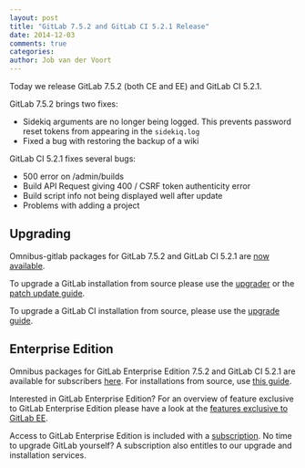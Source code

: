 ```yaml
---
layout: post
title: "GitLab 7.5.2 and GitLab CI 5.2.1 Release"
date: 2014-12-03
comments: true
categories:
author: Job van der Voort
---
```


Today we release GitLab 7.5.2 (both CE and EE) and GitLab CI 5.2.1.

GitLab 7.5.2 brings two fixes:

- Sidekiq arguments are no longer being logged. This prevents password reset tokens from appearing in the `sidekiq.log`
- Fixed a bug with restoring the backup of a wiki

GitLab CI 5.2.1 fixes several bugs:

- 500 error on /admin/builds
- Build API Request giving 400 / CSRF token authenticity error
- Build script info not being displayed well after update
- Problems with adding a project

<!-- more -->

## Upgrading

Omnibus-gitlab packages for GitLab 7.5.2 and GitLab CI 5.2.1 are [now available](https://about.gitlab.com/downloads/).

To upgrade a GitLab installation from source please use the
[upgrader](http://doc.gitlab.com/ce/update/upgrader.html) or the [patch update
guide](http://doc.gitlab.com/ce/update/patch_versions.html).

To upgrade a GitLab CI installation from source, please use the [upgrade guide](https://gitlab.com/gitlab-org/gitlab-ci/blob/master/doc/update/patch_versions.md).

## Enterprise Edition

Omnibus packages for GitLab Enterprise Edition 7.5.2 and GitLab CI 5.2.1 are available for subscribers [here](https://gitlab.com/subscribers/gitlab-ee/blob/master/doc/install/packages.md). For installations from source, use [this guide](https://gitlab.com/subscribers/gitlab-ee/blob/master/doc/update/patch_versions.md).

Interested in GitLab Enterprise Edition?
For an overview of feature exclusive to GitLab Enterprise Edition please have a look at the [features exclusive to GitLab EE](http://about.gitlab.com/features/#enterprise).

Access to GitLab Enterprise Edition is included with a [subscription](http://www.gitlab.com/subscription/).
No time to upgrade GitLab yourself?
A subscription also entitles to our upgrade and installation services.
